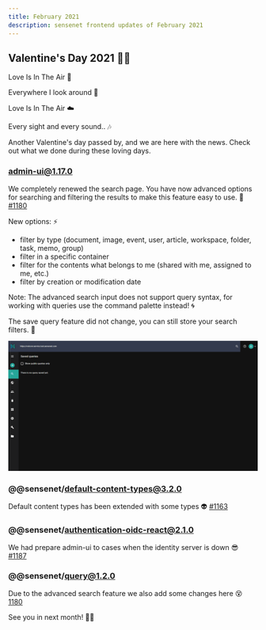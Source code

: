 ```yaml
---
title: February 2021
description: sensenet frontend updates of February 2021
---
```


## Valentine's Day 2021 💖💘

Love Is In The Air 🎵 

Everywhere I look around 💏

Love Is In The Air ☁️ 

Every sight and every sound.. 🎶


Another Valentine's day passed by, and we are here with the news. 
Check out what we done during these loving days. 


### admin-ui@1.17.0

We completely renewed the search page. You have now advanced options for searching and filtering  the results to make this feature easy to use. 💬 [#1180](https://github.com/SenseNet/sn-client/pull/1180)

New options:  ⚡
- filter by type (document, image, event, user, article, workspace, folder, task, memo, group)
- filter in a specific container
- filter for the contents what belongs to me (shared with me, assigned to me, etc.)
- filter by creation or modification date

Note: The advanced search input does not support query syntax, for working with queries use the command palette instead! 🌀

The save query feature did not change, you can still store your search filters. 💾

![Advanced search](/img/advanced_search.gif "Advanced search")

### @@sensenet/default-content-types@3.2.0

Default content types has been extended with some types 👽 [#1163](https://github.com/SenseNet/sn-client/pull/1163)

### @@sensenet/authentication-oidc-react@2.1.0

We had prepare admin-ui to cases when the identity server is down 😎  [#1187](https://github.com/SenseNet/sn-client/pull/1187)

### @@sensenet/query@1.2.0

Due to the advanced search feature we also add some changes here 😵 [1180](https://github.com/SenseNet/sn-client/pull/1180)

See you in next month! 🙋👋
